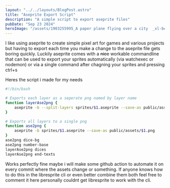 ```yaml
---
layout: "../../layouts/BlogPost.astro"
title: "Aseprite Export Script"
description: "A simple script to export aseprite files"
pubDate: "Sep 23 2024"
heroImage: "/assets/1903255995_A paper plane flying over a city  _xl-beta-v2-2-2.png"
---
```


I like using aseprite to create simple pixel art for games and various projects but having to export each time you make a change to the aseprite file gets boring quickly.
Luckily aseprite comes with a ~~nice~~ workable commandline that can be used to export your sprites automatically (via watchexec or nodemon) or via a single command after chagning your sprites and pressing ctrl+s

Heres the script i made for my needs

```bash
#!/bin/bash

# Exports each layer as a seperate png named by layer name
function layerAse2png {
    aseprite -b --split-layers sprites/$1.aseprite --save-as public/assets/$1-{layer}.png
}

# Exports all layers to a single png
function ase2png {
    aseprite -b sprites/$1.aseprite --save-as public/assets/$1.png
}
ase2png dice-bg
ase2png number-base
layerAse2png dices
layerAse2png end-texts
```

Works perfectly fine maybe i will make some github action to automate it on every commit where the assets change or something.
If anyone knows how to do this in the libresprite cli or even better combine them both feel free to comment it here personally couldnt get libresprite to work with the cli.
